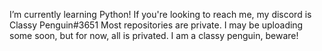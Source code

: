 I’m currently learning Python!
If you're looking to reach me, my discord is Classy Penguin#3651
Most repositories are private. I may be uploading some soon, but for now, all is privated.
I am a classy penguin, beware!

